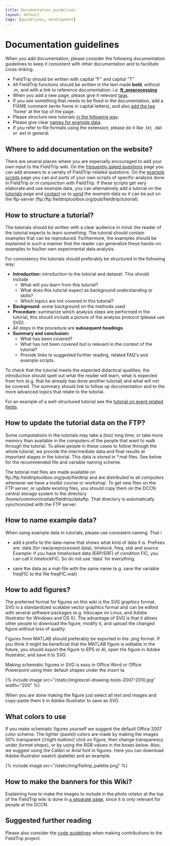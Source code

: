 ```yaml
---
title: Documentation guidelines
layout: default
tags: [guidelines, development]
---
```


# Documentation guidelines

When you add documentation, please consider the following documentation guidelines to keep it consistent with other documentation and to facilitate cross-linking.

-   FieldTrip should be written with capital "F" and capital "T"
-   All FieldTrip functions should be written in the text made **bold**, without .m, and with a link to reference documentation: i.e. **[ft_preprocessing](/reference/ft_preprocessing)**
-   When you add a new page, please give it relevant [tags](/#how_to_add_tags).
-   If you see something that needs to be fixed in the documentation, add a FIXME comment (write fixme in capital letters), and also [add the tag](/#how_to_add_tags) 'fixme' at the top of the page.
-   Please structure new tutorials [in the following way](/#how_to_structure_a_tutorial).
-   Please give clear [names for example data](</#How to name example data>).
-   If you refer to file formats using the extension, please do it like .txt, .dat or .ext in general.

## Where to add documentation on the website?

There are several places where you are especially encouraged to add your own input to the FieldTrip wiki. On the [frequently asked questions](/faq) page you can add answers to a variety of FieldTrip-related questions. On the [example scripts](/example) page you can put parts of your own scripts of specific analysis done in FieldTrip or in conjunction with FieldTrip. If these scripts get very elaborate and use example data, you can alternatively add a tutorial on the [tutorials](/tutorial) page and [contact](/contact) us to [send](/faq/how_should_i_send_example_data_to_the_developers) the example data so it can be put on the ftp-server (ftp:/ftp.fieldtriptoolbox.org/pub/fieldtrip/tutorial).

## How to structure a tutorial?

The tutorials should be written with a clear audience in mind: the reader of the tutorial expects to learn something. The tutorial should contain examples that can be reproduced. Furthermore, the examples should be explained in such a manner that the reader can generalize these hands-on examples to his/her own experimental data analysis.

For consistency the tutorials should preferably be structured in the following way:

-   **Introduction:** introduction to the tutorial and dataset. This should include
    -   What will you learn from this tutorial?
    -   What does this tutorial expect as background understanding or skills?
    -   Which topics are not covered in this tutorial?
-   **Background:** some background on the methods used
-   **Procedure:** summarize which analysis steps are performed in the tutorial, this should include a picture of the analysis protocol (please use SVG).
-   All steps in the procedure are **subsequent headings**.
-   **Summary and conclusion:**
    -   What has been covered?
    -   What has not been covered but is relevant in the context of the tutorial?
    -   Provide links to suggested further reading, related FAQ's and example scripts.

To check that the tutorial meets the expected didactical qualities, the introduction should spell out what the reader will learn, what is expected from him (e.g. that he already has done another tutorial) and what will not be covered. The summary should link to follow up documentation and to the more advanced topics that relate to the tutorial.

For an example of a well-structured tutorial see the [tutorial on event related fields](/tutorial/eventrelatedaveraging).

## How to update the tutorial data on the FTP?

Some computations in the tutorials may take a (too) long time, or take more memory than available in the  computers of the people that want to walk through the tutorial. To allow people in these cases to follow through the whole tutorial, we provide the intermediate data and final results at important stages in the tutorial. This data is stored in \*.mat files. See below for the recommended file and variable naming scheme.

The tutorial mat files are made available on ftp:/ftp.fieldtriptoolbox.org/pub/fieldtrip and are distributed to all computers whenever we have a toolkit course or workshop. To get new files on the FTP server, or update existing files, you should copy them on the DCCN central storage system to the directory /home/common/matlab/fieldtrip/dataftp. That directory is automatically synchronized with the FTP server.

## How to name example data?

When using example data in tutorials, please use consistent naming. That i

-   add a prefix to the data-name that shows what kind of data it is. Prefixes are: data (for raw/preprocessed data), timelock, freq, stat and source. Example: if you have timelocked data (ERP/ERF) of condition FIC, you can call it timelockFIC. So do not use 'data' for everything.

-   save the data as a mat-file with the same name (e.g. save the variable freqFIC to the file freqFIC.mat)

## How to add figures?

The preferred format for figures on this wiki is the SVG graphics format. SVG is a standardized scalable vector graphics format and can be edited with several software packages (e.g. Inkscape on Linux, and Adobe Illustrator for Windows and OS X). The advantage of SVG is that it allows other people to download the figure, modify it, and upload the changed figure without loss of quality.

Figures from MATLAB should preferably be exported in the .png format. If you think it might be beneficial that the MATLAB figure is editable in the future, you should export the figure to EPS or AI, open the figure in Adobe Illustrator, and save it to SVG.

Making schematic figures in SVG is easy in Office Word or Office Powerpoint using their default shapes under the _insert_ ta

{% include image src="/static/img/excel-drawing-tools-2007-2010.jpg" width="200" %}

When you are done making the figure just select all text and images and copy-paste them it in Adobe Illustrator to save as SVG.

## What colors to use

If you make schematic figures yourself we suggest the default Office 2007 color scheme. The lighter (pastel) colors are made by making the images 50% transparent (//right-button// click on figure, then change transparency under _format shape_), or by using the RGB values in the boxes below. Also, we suggest using the Calibri or Arial font in figures. Here you can download Adobe Illustrator swatch (palette) and an example.

{% include image src="/static/img/fieltrip_palette.png" %}

## How to make the banners for this Wiki?

Explaining how to make the images to include in the photo rotator at the top of the FieldTrip wiki is done in [a separate page](/development/wiki_banners), since it is only relevant for people at the DCCN.

## Suggested further reading

Please also consider the [code guidelines](/development/guidelines/code) when making contributions to the FieldTrip project.
